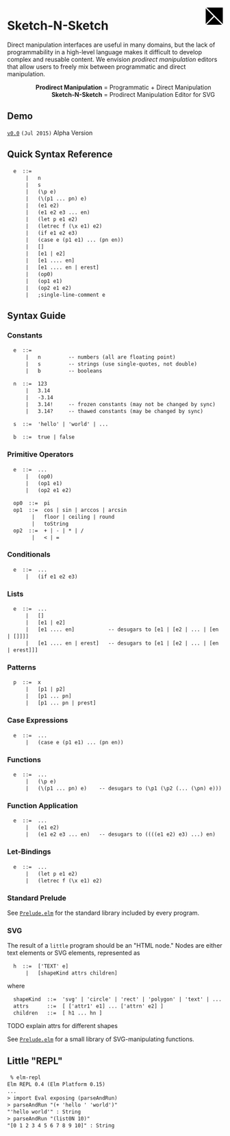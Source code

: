 <img src="img/sketch-n-sketch-logo.png"
     align="right" style="padding: 0px;" height="40px" />

# Sketch-N-Sketch

<!-- <br/> -->

<!-- Sketch-N-Sketch: Program Synthesis for Direct Manipulation -->

Direct manipulation interfaces are useful in many domains, but the lack of
programmability in a high-level language makes it difficult to develop complex
and reusable content. We envision *prodirect manipulation* editors that allow
users to freely mix between programmatic and direct manipulation.

<!-- TODO widths on GitHub -->

<span style="display: inline-block; width: 222px; text-align: right;">**Prodirect Manipulation**</span>
  = Programmatic + Direct Manipulation <br/>
<span style="display: inline-block; width: 222px; text-align: right;">**Sketch-N-Sketch**</span>
  = Prodirect Manipulation Editor for SVG

## Demo

[`v0.0`]("") `(Jul 2015)` Alpha Version

## Quick Syntax Reference

```
  e  ::=
      |   n
      |   s
      |   (\p e)
      |   (\(p1 ... pn) e)
      |   (e1 e2)
      |   (e1 e2 e3 ... en)
      |   (let p e1 e2)
      |   (letrec f (\x e1) e2)
      |   (if e1 e2 e3)
      |   (case e (p1 e1) ... (pn en))
      |   []
      |   [e1 | e2]
      |   [e1 .... en]
      |   [e1 .... en | erest]
      |   (op0)
      |   (op1 e1)
      |   (op2 e1 e2)
      |   ;single-line-comment e
```

## Syntax Guide

### Constants

```
  e  ::=
      |   n         -- numbers (all are floating point)
      |   s         -- strings (use single-quotes, not double)
      |   b         -- booleans
```

```
  n  ::=  123
      |   3.14
      |   -3.14
      |   3.14!     -- frozen constants (may not be changed by sync)
      |   3.14?     -- thawed constants (may be changed by sync)
```

```
  s  ::=  'hello' | 'world' | ...
```

```
  b  ::=  true | false
```

### Primitive Operators

```
  e  ::=  ...
      |   (op0)
      |   (op1 e1)
      |   (op2 e1 e2)
```

```
  op0  ::=  pi
  op1  ::=  cos | sin | arccos | arcsin
        |   floor | ceiling | round
        |   toString
  op2  ::=  + | - | * | /
        |   < | =
```

### Conditionals

```
  e  ::=  ...
      |   (if e1 e2 e3)
```

### Lists

```
  e  ::=  ...
      |   []
      |   [e1 | e2]
      |   [e1 .... en]           -- desugars to [e1 | [e2 | ... | [en | []]]]
      |   [e1 .... en | erest]   -- desugars to [e1 | [e2 | ... | [en | erest]]]
```

### Patterns

```
  p  ::=  x
      |   [p1 | p2]
      |   [p1 ... pn]
      |   [p1 ... pn | prest]
```

### Case Expressions

```
  e  ::=  ...
      |   (case e (p1 e1) ... (pn en))
```

### Functions

```
  e  ::=  ...
      |   (\p e)
      |   (\(p1 ... pn) e)    -- desugars to (\p1 (\p2 (... (\pn) e)))
```


### Function Application

```
  e  ::=  ...
      |   (e1 e2)
      |   (e1 e2 e3 ... en)   -- desugars to ((((e1 e2) e3) ...) en)
```

### Let-Bindings

```
  e  ::=  ...
      |   (let p e1 e2)
      |   (letrec f (\x e1) e2)
```

### Standard Prelude

See [`Prelude.elm`][Prelude] for the standard library included by every program.

### SVG

The result of a `little` program should be an "HTML node."
Nodes are either text elements or SVG elements, represented as

```
  h  ::=  ['TEXT' e]
      |   [shapeKind attrs children]
```

where

```
  shapeKind  ::=  'svg' | 'circle' | 'rect' | 'polygon' | 'text' | ...
  attrs      ::=  [ ['attr1' e1] ... ['attrn' e2] ]
  children   ::=  [ h1 ... hn ]
```

TODO explain attrs for different shapes

See [`Prelude.elm`][Prelude] for a small library of SVG-manipulating functions.

[Prelude]: https://github.com/ravichugh/sketch-n-sketch/blob/master/src/Prelude.elm

## Little "REPL"

```
 % elm-repl
Elm REPL 0.4 (Elm Platform 0.15)
...
> import Eval exposing (parseAndRun)
> parseAndRun "(+ 'hello ' 'world')"
"'hello world'" : String
> parseAndRun "(list0N 10)"
"[0 1 2 3 4 5 6 7 8 9 10]" : String
```
